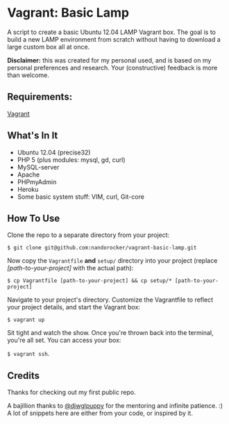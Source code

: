 Vagrant: Basic Lamp
===================
A script to create a basic Ubuntu 12.04 LAMP Vagrant box. The goal is to build a new LAMP environment from scratch without having to download a large custom box all at once.

**Disclaimer:** this was created for my personal used, and is based on my personal preferences and research. Your (constructive) feedback is more than welcome.

Requirements:
-------------
[Vagrant](http://vagrantup.com)

What's In It
------------
* Ubuntu 12.04 (precise32)
* PHP 5 (plus modules: mysql, gd, curl)
* MySQL-server
* Apache
* PHPmyAdmin
* Heroku
* Some basic system stuff: VIM, curl, Git-core

How To Use
----------
Clone the repo to a separate directory from your project:

`$ git clone git@github.com:nandorocker/vagrant-basic-lamp.git`

Now copy the `Vagrantfile` **and** `setup/` directory into your project (replace *[path-to-your-project]* with the actual path):

`$ cp Vagrantfile [path-to-your-project] && cp setup/* [path-to-your-project]`

Navigate to your project's directory. Customize the Vagrantfile to reflect your project details, and start the Vagrant box:

`$ vagrant up`

Sit tight and watch the show. Once you're thrown back into the terminal, you're all set. You can access your box:

`$ vagrant ssh`.

Credits
-------
Thanks for checking out my first public repo.

A bajillion thanks to [@djwglpuppy](https://github.com/djwglpuppy) for the mentoring and infinite patience. :) A lot of snippets here are either from your code, or inspired by it.